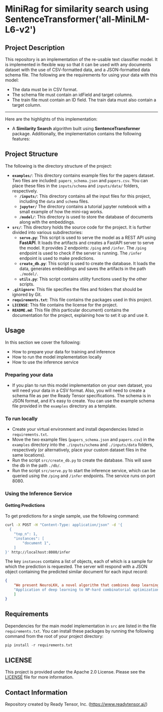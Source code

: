 # MiniRag for similarity search using SentenceTransformer('all-MiniLM-L6-v2')

## Project Description

This repository is an implementation of the re-usable text classifier model. It is implemented in flexible way so that it can be used with any documents dataset with the use of CSV-formatted data, and a JSON-formatted data schema file. 
The following are the requirements for using your data with this model:

- The data must be in CSV format.
- The schema file must contain an idField and target columns.
- The train file must contain an ID field. The train data must also contain a target column.

---

Here are the highlights of this implementation: <br/>

- A **Similarity Search** algorithm built using **SentenceTransformer** package.
  Additionally, the implementation contains the following features:

## Project Structure
The following is the directory structure of the project:
- **`examples/`**: This directory contains example files for the papers dataset. Two files are included: `papers_schema.json` and `papers.csv`.
You can place these files in the `inputs/schema` and `inputs/data/` folders, respectively.
  - **`/inputs/`**: This directory contains all the input files for this project, including the `data` and `schema` files.
  - **`jupyter/`** The directory contains a tutorial jupyter notebook with a small example of how the mini-rag works.
  - **`/model/`**: This directory is used to store the database of documents along with the embeddings.
- **`src/`**: This directory holds the source code for the project. It is further divided into various subdirectories:
  - **`serve.py`**: This script is used to serve the model as a REST API using **FastAPI**. It loads the artifacts and creates a FastAPI server to serve the model. It provides 2 endpoints: `/ping` and `/infer`. The `/ping` endpoint is used to check if the server is running. The `/infer` endpoint is used to make predictions.
  - **`create_db.py`**: This script is used to create the database. It loads the data, generates embeddings and saves the artifacts in the path `./model/`.
  - **`utils.py`**: This script contains utility functions used by the other scripts.
- **`.gitignore`**: This file specifies the files and folders that should be ignored by Git.
- **`requirements.txt`**: This file contains the packages used in this project.
- **`LICENSE`**: This file contains the license for the project.
- **`README.md`**: This file (this particular document) contains the documentation for the project, explaining how to set it up and use it.

## Usage
In this section we cover the following:
- How to prepare your data for training and inference
- How to run the model implementation locally
- How to use the inference service
### Preparing your data
- If you plan to run this model implementation on your own dataset, you will need your data in a CSV format. Also, you will need to create a schema file as per the Ready Tensor specifications. The schema is in JSON format, and it's easy to create. You can use the example schema file provided in the `examples` directory as a template.
### To run locally
- Create your virtual environment and install dependencies listed in `requirements.txt`.
- Move the two example files (`papers_schema.json` and `papers.csv`) in the `examples` directory into the `./inputs/schema` and `./inputs/data` folders, respectively (or alternatively, place your custom dataset files in the same locations).
- Run the script `src/create_db.py` to create the database. This will save the db in the path `./db/`.
- Run the script `src/serve.py` to start the inference service, which can be queried using the `/ping` and `/infer` endpoints. The service runs on port 8080.
### Using the Inference Service
#### Getting Predictions
To get predictions for a single sample, use the following command:
```bash
curl -X POST -H "Content-Type: application/json" -d '{
  {
    "top_n": 1,
    "instances": [
        "document 1",
    ]
}' http://localhost:8080/infer
```
The key `instances` contains a list of objects, each of which is a sample for which the prediction is requested. The server will respond with a JSON object containing the predicted similar document for each input record:
```json
{
    "We present NeuroLKH, a novel algorithm that combines deep learning with the strong traditional heuristic Lin-Kernighan-Helsgaun (LKH) for solving Traveling Salesman Problem. Specifically, we train a Sparse Graph Network (SGN) with supervised learning for edge scores and unsupervised learning for node penalties, both of which are critical for improving the performance of LKH. Based on the output of SGN, NeuroLKH creates the edge candidate set and transforms edge distances to guide the searching process of LKH. Extensive experiments firmly demonstrate that, by training one model on a wide range of problem sizes, NeuroLKH significantly outperforms LKH and generalizes well to much larger sizes. Also, we show that NeuroLKH can be applied to other routing problems such as Capacitated Vehicle Routing Problem (CVRP), Pickup and Delivery Problem (PDP), and CVRP with Time Windows (CVRPTW).": [
    "Application of deep learning to NP-hard combinatorial optimization problems is an emerging research trend, and a number of interesting approaches have been published over the last few years. In this work we address robust optimization, which is a more complex variant where a max-min problem is to be solved. We obtain robust solutions by solving the inner minimization problem exactly and apply Reinforcement Learning to learn a heuristic for the outer problem. The minimization term in the inner objective represents an obstacle to existing RL-based approaches, as its value depends on the full solution in a non-linear manner and cannot be evaluated for partial solutions constructed by the agent over the course of each episode. We overcome this obstacle by defining the reward in terms of the one-step advantage over a baseline policy whose role can be played by any fast heuristic for the given problem. The agent is trained to maximize the total advantage, which, as we show, is equivalent to the original objective. We validate our approach by solving min-max versions of standard benchmarks for the Capacitated Vehicle Routing and the Traveling Salesperson Problem, where our agents obtain near-optimal solutions and improve upon the baselines."
    ]
}
```

## Requirements

Dependencies for the main model implementation in `src` are listed in the file `requirements.txt`.
You can install these packages by running the following command from the root of your project directory:

```python
pip install -r requirements.txt
```

## LICENSE

This project is provided under the Apache 2.0 License. Please see the [LICENSE](LICENSE) file for more information.

## Contact Information

Repository created by Ready Tensor, Inc. (https://www.readytensor.ai/)